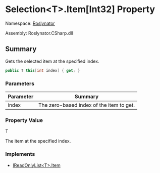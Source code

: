 # Selection\<T>\.Item\[Int32\] Property

Namespace: [Roslynator](../../README.md)

Assembly: Roslynator\.CSharp\.dll

## Summary

Gets the selected item at the specified index\.

```csharp
public T this[int index] { get; }
```

### Parameters

| Parameter | Summary |
| --------- | ------- |
| index | The zero\-based index of the item to get\.  |

### Property Value

T

The item at the specified index\.

### Implements

* [IReadOnlyList\<T>.Item](https://docs.microsoft.com/en-us/dotnet/api/system.collections.generic.ireadonlylist-1.item)

